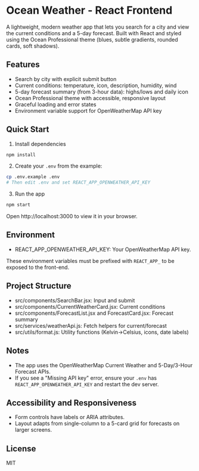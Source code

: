 # Ocean Weather - React Frontend

A lightweight, modern weather app that lets you search for a city and view the current conditions and a 5-day forecast. Built with React and styled using the Ocean Professional theme (blues, subtle gradients, rounded cards, soft shadows).

## Features
- Search by city with explicit submit button
- Current conditions: temperature, icon, description, humidity, wind
- 5-day forecast summary (from 3-hour data): highs/lows and daily icon
- Ocean Professional theme with accessible, responsive layout
- Graceful loading and error states
- Environment variable support for OpenWeatherMap API key

## Quick Start

1) Install dependencies
```bash
npm install
```

2) Create your `.env` from the example:
```bash
cp .env.example .env
# Then edit .env and set REACT_APP_OPENWEATHER_API_KEY
```

3) Run the app
```bash
npm start
```

Open http://localhost:3000 to view it in your browser.

## Environment

- REACT_APP_OPENWEATHER_API_KEY: Your OpenWeatherMap API key.

These environment variables must be prefixed with `REACT_APP_` to be exposed to the front-end.

## Project Structure

- src/components/SearchBar.jsx: Input and submit
- src/components/CurrentWeatherCard.jsx: Current conditions
- src/components/ForecastList.jsx and ForecastCard.jsx: Forecast summary
- src/services/weatherApi.js: Fetch helpers for current/forecast
- src/utils/format.js: Utility functions (Kelvin->Celsius, icons, date labels)

## Notes

- The app uses the OpenWeatherMap Current Weather and 5-Day/3-Hour Forecast APIs.
- If you see a "Missing API key" error, ensure your `.env` has `REACT_APP_OPENWEATHER_API_KEY` and restart the dev server.

## Accessibility and Responsiveness
- Form controls have labels or ARIA attributes.
- Layout adapts from single-column to a 5-card grid for forecasts on larger screens.

## License
MIT
